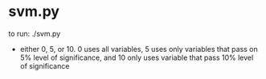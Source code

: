 # svm.py

to run: ./svm.py <significance of f-test>
* <significance of f-test> either 0, 5, or 10. 0 uses all variables, 5 uses only variables that pass on 5% level of significance, and 10 only uses variable that pass 10% level of significance
